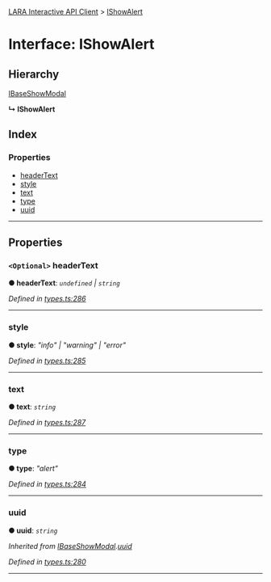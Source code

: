 [LARA Interactive API Client](../README.md) > [IShowAlert](../interfaces/ishowalert.md)

# Interface: IShowAlert

## Hierarchy

 [IBaseShowModal](ibaseshowmodal.md)

**↳ IShowAlert**

## Index

### Properties

* [headerText](ishowalert.md#headertext)
* [style](ishowalert.md#style)
* [text](ishowalert.md#text)
* [type](ishowalert.md#type)
* [uuid](ishowalert.md#uuid)

---

## Properties

<a id="headertext"></a>

### `<Optional>` headerText

**● headerText**: *`undefined` \| `string`*

*Defined in [types.ts:286](../../../lara-typescript/src/interactive-api-client/types.ts#L286)*

___
<a id="style"></a>

###  style

**● style**: *"info" \| "warning" \| "error"*

*Defined in [types.ts:285](../../../lara-typescript/src/interactive-api-client/types.ts#L285)*

___
<a id="text"></a>

###  text

**● text**: *`string`*

*Defined in [types.ts:287](../../../lara-typescript/src/interactive-api-client/types.ts#L287)*

___
<a id="type"></a>

###  type

**● type**: *"alert"*

*Defined in [types.ts:284](../../../lara-typescript/src/interactive-api-client/types.ts#L284)*

___
<a id="uuid"></a>

###  uuid

**● uuid**: *`string`*

*Inherited from [IBaseShowModal](ibaseshowmodal.md).[uuid](ibaseshowmodal.md#uuid)*

*Defined in [types.ts:280](../../../lara-typescript/src/interactive-api-client/types.ts#L280)*

___

